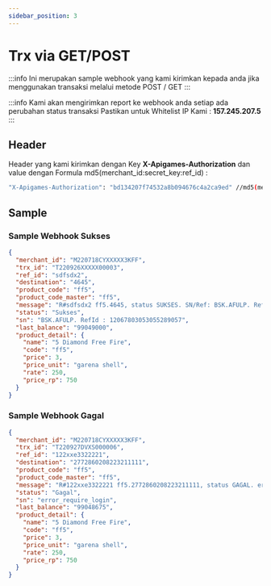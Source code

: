 ```yaml
---
sidebar_position: 3
---
```


# Trx via GET/POST

:::info
Ini merupakan sample webhook yang kami kirimkan kepada anda jika menggunakan transaksi melalui metode POST / GET
:::

:::info
Kami akan mengirimkan report ke webhook anda setiap ada perubahan status transaksi Pastikan untuk Whitelist IP Kami : **157.245.207.5**
:::

## Header

Header yang kami kirimkan dengan Key **X-Apigames-Authorization** dan value dengan Formula md5(merchant_id:secret_key:ref_id) :

```bash
"X-Apigames-Authorization": "bd134207f74532a8b094676c4a2ca9ed" //md5(merchant_id:secret_key:ref_id)
```

## Sample

### Sample Webhook Sukses

```json
{
  "merchant_id": "M220718CYXXXXX3KFF",
  "trx_id": "T220926XXXXX00003",
  "ref_id": "sdfsdx2",
  "destination": "4645",
  "product_code": "ff5",
  "product_code_master": "ff5",
  "message": "R#sdfsdx2 ff5.4645, status SUKSES. SN/Ref: BSK.AFULP. RefId : 12067803053055289057. Sisa saldo 99049000",
  "status": "Sukses",
  "sn": "BSK.AFULP. RefId : 12067803053055289057",
  "last_balance": "99049000",
  "product_detail": {
    "name": "5 Diamond Free Fire",
    "code": "ff5",
    "price": 3,
    "price_unit": "garena shell",
    "rate": 250,
    "price_rp": 750
  }
}
```

### Sample Webhook Gagal

```json
{
  "merchant_id": "M220718CYXXXXX3KFF",
  "trx_id": "T220927DVXS000006",
  "ref_id": "122xxe3322221",
  "destination": "2772860208223211111",
  "product_code": "ff5",
  "product_code_master": "ff5",
  "message": "R#122xxe3322221 ff5.2772860208223211111, status GAGAL. error_require_login. Sisa saldo 99048675",
  "status": "Gagal",
  "sn": "error_require_login",
  "last_balance": "99048675",
  "product_detail": {
    "name": "5 Diamond Free Fire",
    "code": "ff5",
    "price": 3,
    "price_unit": "garena shell",
    "rate": 250,
    "price_rp": 750
  }
}
```


